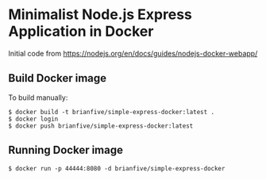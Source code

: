 # Minimalist Node.js Express Application in Docker

Initial code from https://nodejs.org/en/docs/guides/nodejs-docker-webapp/

## Build Docker image

To build manually:

    $ docker build -t brianfive/simple-express-docker:latest .
    $ docker login
    $ docker push brianfive/simple-express-docker:latest

## Running Docker image

    $ docker run -p 44444:8080 -d brianfive/simple-express-docker
